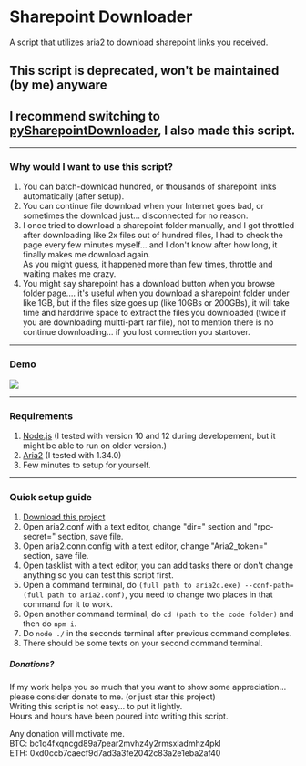 # Sharepoint Downloader

A script that utilizes aria2 to download sharepoint links you received.

## This script is deprecated, won't be maintained (by me) anyware

## I recommend switching to [pySharepointDownloader](https://github.com/axzxc1236/pySharepointDownloader), I also made this script.

---

### Why would I want to use this script?

1. You can batch-download hundred, or thousands of sharepoint links automatically (after setup).
2. You can continue file download when your Internet goes bad, or sometimes the download just... disconnected for no reason.
3. I once tried to download a sharepoint folder manually, and I got throttled after downloading like 2x files out of hundred files, I had to check the page every few minutes myself... and I don't know after how long, it finally makes me download again.  
   As you might guess, it happened more than few times, throttle and waiting makes me crazy.
4. You might say sharepoint has a download button when you browse folder page.... it's useful when you download a sharepoint folder under like 1GB, but if the files size goes up (like 10GBs or 200GBs), it will take time and harddrive space to extract the files you downloaded (twice if you are downloading multti-part rar file), not to mention there is no continue downloading... if you lost connection you startover.

---

### Demo

![](https://i.imgur.com/IUtATbW.gif)

---

### Requirements
1. [Node.js](https://nodejs.org) (I tested with version 10 and 12 during developement, but it might be able to run on older version.)
2. [Aria2](https://aria2.github.io/) (I tested with 1.34.0)
3. Few minutes to setup for yourself.

---

### Quick setup guide

1. [Download this project](https://github.com/axzxc1236/SharepointDownloader/archive/master.zip)
2. Open aria2.conf with a text editor, change "dir=" section and "rpc-secret=" section, save file.
3. Open aria2.conn.config with a text editor, change "Aria2_token=" section, save file.
4. Open tasklist with a text editor, you can add tasks there or don't change anything so you can test this script first.
5. Open a command terminal, do `(full path to aria2c.exe) --conf-path=(full path to aria2.conf)`, you need to change two places in that command for it to work.
6. Open another command terminal, do `cd (path to the code folder)` and then do `npm i`.
7. Do `node ./` in the seconds terminal after previous command completes.
8. There should be some texts on your second command terminal.


##### Donations?

If my work helps you so much that you want to show some appreciation... please consider donate to me.  (or just star this project)  
Writing this script is not easy... to put it lightly.  
Hours and hours have been poured into writing this script.

Any donation will motivate me.  
BTC: bc1q4fxqncgd89a7pear2mvhz4y2rmsxladmhz4pkl  
ETH: 0xd0ccb7caecf9d7ad3a3fe2042c83a2e1eba2af40
